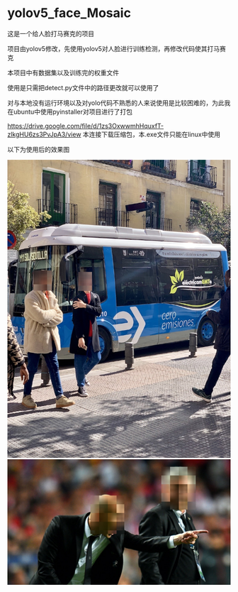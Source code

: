 # yolov5_face_Mosaic
这是一个给人脸打马赛克的项目

项目由yolov5修改，先使用yolov5对人脸进行训练检测，再修改代码使其打马赛克

本项目中有数据集以及训练完的权重文件

使用是只需把detect.py文件中的路径更改就可以使用了

对与本地没有运行环境以及对yolo代码不熟悉的人来说使用是比较困难的，为此我在ubuntu中使用pyinstaller对项目进行了打包

https://drive.google.com/file/d/1zs3OxwwmhHquxfT-zlkgHU6zs3PvJpA3/view
本连接下载压缩包，本.exe文件只能在linux中使用

以下为使用后的效果图

![bus.jpg](runs/detect/exp/bus.jpg)![zidane.jpg](runs/detect/exp/zidane.jpg)